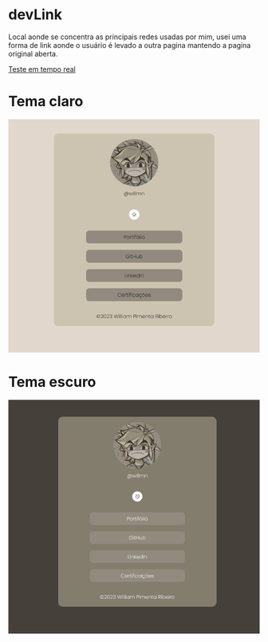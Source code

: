 # devLink

Local aonde se concentra as principais redes usadas por mim, usei uma forma de link aonde o usuário é levado a outra pagina mantendo a pagina original aberta.

[Teste em tempo real](https://dev-link-three.vercel.app/)

# Tema claro
![imagem](assets/imgSite.png)

# Tema escuro
![imagem](assets/sitetema.png)
